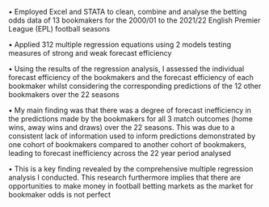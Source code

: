 • Employed Excel and STATA to clean, combine and analyse the betting odds data of 13 bookmakers for the 2000/01 to the 2021/22 English Premier League (EPL) football seasons 

• Applied 312 multiple regression equations using 2 models testing measures of strong and weak forecast efficiency

 • Using the results of the regression analysis, I assessed the individual forecast efficiency of the bookmakers and the forecast efficiency of each bookmaker whilst considering the corresponding predictions of the 12 other bookmakers over the 22 seasons

• My main finding was that there was a degree of forecast inefficiency in the predictions made by the bookmakers for all 3 match outcomes (home wins, away wins and draws) over the 22 seasons. This was due to a consistent lack of  information used to inform predictions demonstrated by one cohort of bookmakers compared to another cohort of bookmakers, leading to forecast inefficiency across the 22 year period analysed

• This is a key finding revealed by the comprehensive multiple regression analysis I conducted. This research furthermore implies that there are opportunities to make money in football betting markets as the market for bookmaker odds is not perfect
